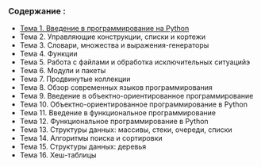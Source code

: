 ### Содержание : 

- [Тема 1. Введение в программирование на Python](https://github.com/majakovsky/Algorithms_Data_structure_Python/tree/main/course/01)
- Тема 2. Управляющие конструкции, списки и кортежи
- Тема 3. Словари, множества и выражения-генераторы
- Тема 4. Функции
- Тема 5. Работа с файлами и обработка исключительных ситуацийэ
- Тема 6. Модули и пакеты
- Тема 7. Продвинутые коллекции
- Тема 8. Обзор современных языков программирования
- Тема 9. Введение в объектно-ориентированное программирование
- Тема 10. Объектно-ориентированное программирование в Python
- Тема 11. Введение в функциональное программирование
- Тема 12. Функциональное программирование в Python
- Тема 13. Структуры данных: массивы, стеки, очереди, списки
- Тема 14. Алгоритмы поиска и сортировки
- Тема 15. Структуры данных: деревья
- Тема 16. Хеш-таблицы

